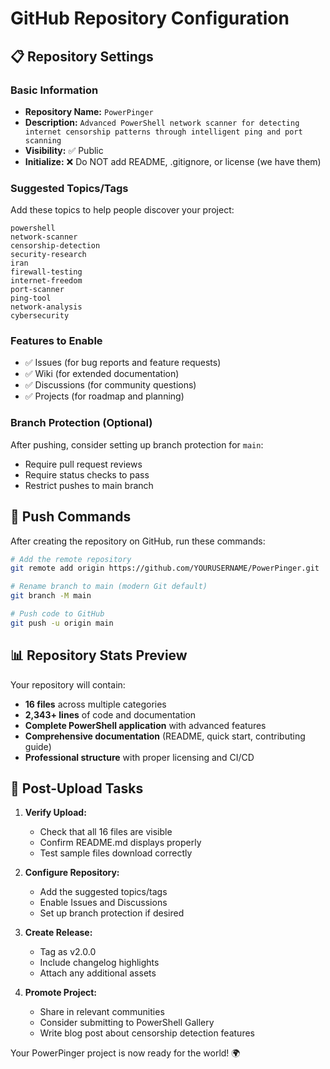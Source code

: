 # GitHub Repository Configuration

## 📋 Repository Settings

### Basic Information
- **Repository Name:** `PowerPinger`
- **Description:** `Advanced PowerShell network scanner for detecting internet censorship patterns through intelligent ping and port scanning`
- **Visibility:** ✅ Public
- **Initialize:** ❌ Do NOT add README, .gitignore, or license (we have them)

### Suggested Topics/Tags
Add these topics to help people discover your project:
```
powershell
network-scanner
censorship-detection
security-research
iran
firewall-testing
internet-freedom
port-scanner
ping-tool
network-analysis
cybersecurity
```

### Features to Enable
- ✅ Issues (for bug reports and feature requests)
- ✅ Wiki (for extended documentation)
- ✅ Discussions (for community questions)
- ✅ Projects (for roadmap and planning)

### Branch Protection (Optional)
After pushing, consider setting up branch protection for `main`:
- Require pull request reviews
- Require status checks to pass
- Restrict pushes to main branch

## 🚀 Push Commands

After creating the repository on GitHub, run these commands:

```bash
# Add the remote repository
git remote add origin https://github.com/YOURUSERNAME/PowerPinger.git

# Rename branch to main (modern Git default)
git branch -M main

# Push code to GitHub
git push -u origin main
```

## 📊 Repository Stats Preview
Your repository will contain:
- **16 files** across multiple categories
- **2,343+ lines** of code and documentation
- **Complete PowerShell application** with advanced features
- **Comprehensive documentation** (README, quick start, contributing guide)
- **Professional structure** with proper licensing and CI/CD

## 🎯 Post-Upload Tasks

1. **Verify Upload:**
   - Check that all 16 files are visible
   - Confirm README.md displays properly
   - Test sample files download correctly

2. **Configure Repository:**
   - Add the suggested topics/tags
   - Enable Issues and Discussions
   - Set up branch protection if desired

3. **Create Release:**
   - Tag as v2.0.0
   - Include changelog highlights
   - Attach any additional assets

4. **Promote Project:**
   - Share in relevant communities
   - Consider submitting to PowerShell Gallery
   - Write blog post about censorship detection features

Your PowerPinger project is now ready for the world! 🌍
